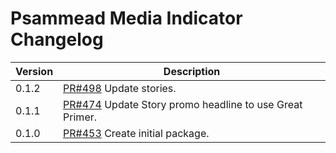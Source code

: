 # Psammead Media Indicator Changelog

<!-- prettier-ignore -->
| Version | Description |
| ------- | ----------- |
| 0.1.2   | [PR#498](https://github.com/bbc/psammead/pull/498) Update stories. |
| 0.1.1   | [PR#474](https://github.com/bbc/psammead/pull/474) Update Story promo headline to use Great Primer. |
| 0.1.0   | [PR#453](https://github.com/bbc/psammead/pull/453) Create initial package. |
